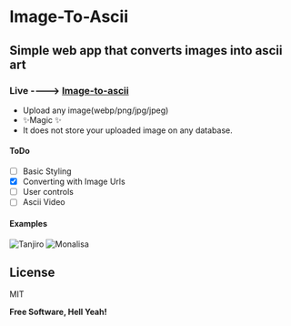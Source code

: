 # Image-To-Ascii
## Simple web app that converts images into ascii art 

### Live ----> [Image-to-ascii](https://nitch193.github.io/Image-to-Ascii/)

- Upload any image(webp/png/jpg/jpeg)
- ✨Magic ✨
- It does not store your uploaded image on any database.

#### ToDo
- [ ] Basic Styling
- [X] Converting with Image Urls
- [ ] User controls
- [ ] Ascii Video

#### Examples
![Tanjiro](https://user-images.githubusercontent.com/42943921/111051040-4a26db80-8476-11eb-8250-bd1ad99e5265.png)
![Monalisa](https://i.ibb.co/dMmfSSn/download-2.png)


## License

MIT

**Free Software, Hell Yeah!**
